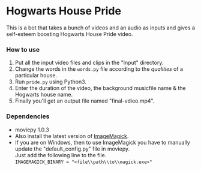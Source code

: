# Hogwarts House Pride
This is a bot that takes a bunch of videos and an audio as inputs and gives a self-esteem boosting Hogwarts House Pride video.

### How to use
1. Put all the input video files and clips in the "Input" directory.
2. Change the words in the `words.py` file according to the *qualities* of a particular house.
3. Run `pride.py` using Python3.
4. Enter the duration of the video, the background musicfile name & the Hogwarts house name.
5. Finally you'll get an output file named "final-vdieo.mp4".

### Dependencies
- moviepy 1.0.3
- Also install the latest version of [ImageMagick](https://imagemagick.org/script/download.php).
- If you are on Windows, then to use ImageMagick you have to manually update the "default_config.py" file in moviepy.\
Just add the following line to the file.\
```IMAGEMAGICK_BINARY = "<file\\path\\to\\magick.exe>"```


